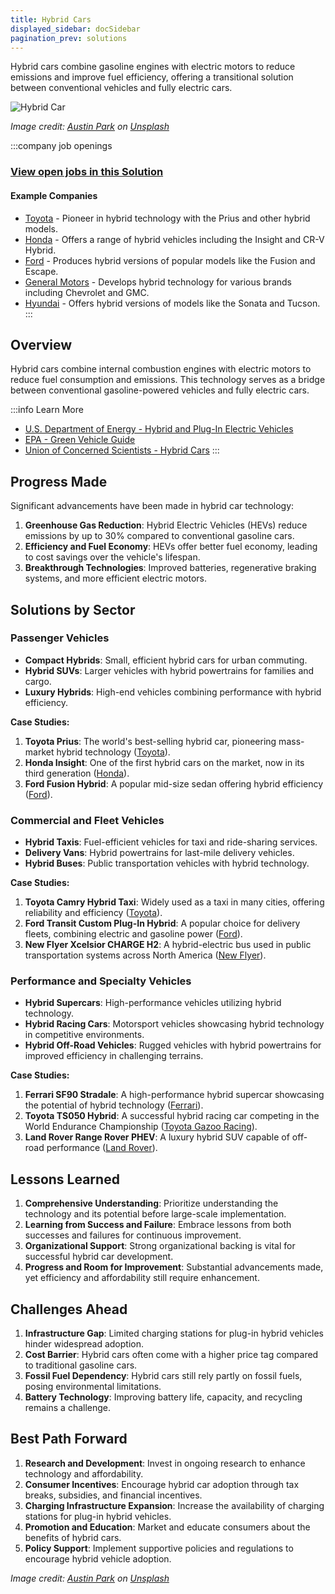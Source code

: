 ```yaml
---
title: Hybrid Cars
displayed_sidebar: docSidebar
pagination_prev: solutions
---
```


Hybrid cars combine gasoline engines with electric motors to reduce emissions and improve fuel efficiency, offering a transitional solution between conventional vehicles and fully electric cars.

![Hybrid Car](../static/img/hybrid-car.jpg)

*Image credit: [Austin Park](https://unsplash.com/@aussiep) on [Unsplash](https://unsplash.com/photos/RjytgsSjpck)*

:::company job openings
### [View open jobs in this Solution](https://climatebase.org/jobs?l=&q=&drawdown_solutions=Hybrid+Cars)
#### Example Companies
- [Toyota](https://www.toyota.com) - Pioneer in hybrid technology with the Prius and other hybrid models.
- [Honda](https://www.honda.com) - Offers a range of hybrid vehicles including the Insight and CR-V Hybrid.
- [Ford](https://www.ford.com) - Produces hybrid versions of popular models like the Fusion and Escape.
- [General Motors](https://www.gm.com) - Develops hybrid technology for various brands including Chevrolet and GMC.
- [Hyundai](https://www.hyundai.com) - Offers hybrid versions of models like the Sonata and Tucson.
:::

## Overview

Hybrid cars combine internal combustion engines with electric motors to reduce fuel consumption and emissions. This technology serves as a bridge between conventional gasoline-powered vehicles and fully electric cars.

:::info Learn More
- [U.S. Department of Energy - Hybrid and Plug-In Electric Vehicles](https://www.energy.gov/eere/vehicles/hybrid-and-plug-electric-vehicles)
- [EPA - Green Vehicle Guide](https://www.epa.gov/greenvehicles)
- [Union of Concerned Scientists - Hybrid Cars](https://www.ucsusa.org/resources/all-about-hybrid-cars)
:::

## Progress Made

Significant advancements have been made in hybrid car technology:

1. **Greenhouse Gas Reduction**: Hybrid Electric Vehicles (HEVs) reduce emissions by up to 30% compared to conventional gasoline cars.
2. **Efficiency and Fuel Economy**: HEVs offer better fuel economy, leading to cost savings over the vehicle's lifespan.
3. **Breakthrough Technologies**: Improved batteries, regenerative braking systems, and more efficient electric motors.

## Solutions by Sector

### Passenger Vehicles
- **Compact Hybrids**: Small, efficient hybrid cars for urban commuting.
- **Hybrid SUVs**: Larger vehicles with hybrid powertrains for families and cargo.
- **Luxury Hybrids**: High-end vehicles combining performance with hybrid efficiency.

**Case Studies:**
1. **Toyota Prius**: The world's best-selling hybrid car, pioneering mass-market hybrid technology ([Toyota](https://www.toyota.com)).
2. **Honda Insight**: One of the first hybrid cars on the market, now in its third generation ([Honda](https://www.honda.com)).
3. **Ford Fusion Hybrid**: A popular mid-size sedan offering hybrid efficiency ([Ford](https://www.ford.com)).

### Commercial and Fleet Vehicles
- **Hybrid Taxis**: Fuel-efficient vehicles for taxi and ride-sharing services.
- **Delivery Vans**: Hybrid powertrains for last-mile delivery vehicles.
- **Hybrid Buses**: Public transportation vehicles with hybrid technology.

**Case Studies:**
1. **Toyota Camry Hybrid Taxi**: Widely used as a taxi in many cities, offering reliability and efficiency ([Toyota](https://www.toyota.com)).
2. **Ford Transit Custom Plug-In Hybrid**: A popular choice for delivery fleets, combining electric and gasoline power ([Ford](https://www.ford.com)).
3. **New Flyer Xcelsior CHARGE H2**: A hybrid-electric bus used in public transportation systems across North America ([New Flyer](https://www.newflyer.com)).

### Performance and Specialty Vehicles
- **Hybrid Supercars**: High-performance vehicles utilizing hybrid technology.
- **Hybrid Racing Cars**: Motorsport vehicles showcasing hybrid technology in competitive environments.
- **Hybrid Off-Road Vehicles**: Rugged vehicles with hybrid powertrains for improved efficiency in challenging terrains.

**Case Studies:**
1. **Ferrari SF90 Stradale**: A high-performance hybrid supercar showcasing the potential of hybrid technology ([Ferrari](https://www.ferrari.com)).
2. **Toyota TS050 Hybrid**: A successful hybrid racing car competing in the World Endurance Championship ([Toyota Gazoo Racing](https://toyotagazooracing.com)).
3. **Land Rover Range Rover PHEV**: A luxury hybrid SUV capable of off-road performance ([Land Rover](https://www.landrover.com)).

## Lessons Learned

1. **Comprehensive Understanding**: Prioritize understanding the technology and its potential before large-scale implementation.
2. **Learning from Success and Failure**: Embrace lessons from both successes and failures for continuous improvement.
3. **Organizational Support**: Strong organizational backing is vital for successful hybrid car development.
4. **Progress and Room for Improvement**: Substantial advancements made, yet efficiency and affordability still require enhancement.

## Challenges Ahead

1. **Infrastructure Gap**: Limited charging stations for plug-in hybrid vehicles hinder widespread adoption.
2. **Cost Barrier**: Hybrid cars often come with a higher price tag compared to traditional gasoline cars.
3. **Fossil Fuel Dependency**: Hybrid cars still rely partly on fossil fuels, posing environmental limitations.
4. **Battery Technology**: Improving battery life, capacity, and recycling remains a challenge.

## Best Path Forward

1. **Research and Development**: Invest in ongoing research to enhance technology and affordability.
2. **Consumer Incentives**: Encourage hybrid car adoption through tax breaks, subsidies, and financial incentives.
3. **Charging Infrastructure Expansion**: Increase the availability of charging stations for plug-in hybrid vehicles.
4. **Promotion and Education**: Market and educate consumers about the benefits of hybrid cars.
5. **Policy Support**: Implement supportive policies and regulations to encourage hybrid vehicle adoption.

*Image credit: [Austin Park](https://unsplash.com/@aussiep) on [Unsplash](https://unsplash.com/photos/RjytgsSjpck)*

